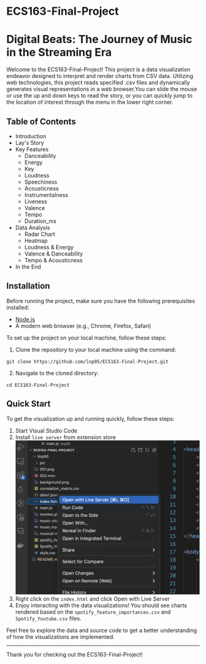 # ECS163-Final-Project
# Digital Beats: The Journey of Music in the Streaming Era
Welcome to the ECS163-Final-Project! This project is a data visualization endeavor designed to interpret and render charts from CSV data. Utilizing web technologies, this project reads specified .csv files and dynamically generates visual representations in a web browser.You can slide the mouse or use the up and down keys to read the story, or you can quickly jump to the location of interest through the menu in the lower right corner.
## Table of Contents
- Introduction
- Lay's Story
- Key Features
  - Danceability
  - Energy
  - Key
  - Loudness
  - Speechiness
  - Acousticness
  - Instrumentalness
  - Liveness
  - Valence
  - Tempo
  - Duration_ms
- Data Analysis
  - Radar Chart
  - Heatmap
  - Loudness & Energy
  - Valence & Danceability
  - Tempo & Acousticness
- In the End

## Installation

Before running the project, make sure you have the following prerequisites installed:

- [Node.js](https://nodejs.org/)
- A modern web browser (e.g., Chrome, Firefox, Safari)

To set up the project on your local machine, follow these steps:

1. Clone the repository to your local machine using the command:

```
git clone https://github.com/lnp95/ECS163-Final-Project.git
```

2. Navigate to the cloned directory:

```
cd ECS163-Final-Project
```

## Quick Start

To get the visualization up and running quickly, follow these steps:

1. Start Visual Studio Code
2. Install `live server` from extension store
![start-live-server](start-live-server.png)
3. Right click on the `index.html` and click Open with Live Server
4. Enjoy interacting with the data visualizations! You should see charts rendered based on the `spotify_feature_importances.csv` and `Spotify_Youtube.csv` files.

Feel free to explore the data and source code to get a better understanding of how the visualizations are implemented.

---
Thank you for checking out the ECS163-Final-Project!